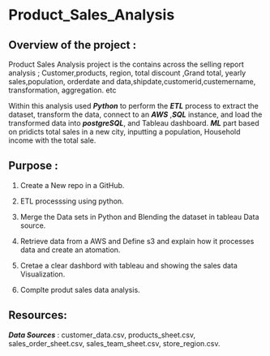# Product_Sales_Analysis

## Overview of the project :

 Product Sales Analysis  project is the contains across the selling report analysis ; Customer,products, region, total discount ,Grand total, yearly sales,population, orderdate and data,shipdate,customerid,custemername, transformation, aggregation. etc
 
Within this analysis used ***Python*** to perform the ***ETL*** process to extract the dataset, transform the data, connect to an  ***AWS*** ,***SQL*** instance, and load the transformed data into ***postgreSQL***, and Tableau dashboard.
***ML*** part based  on pridicts total sales in a new city, inputting a population, Household income with the total sale.

## Purpose :

1. Create a New repo in a GitHub.

2. ETL processsing using python.

3. Merge the Data sets in Python and Blending the dataset in tableau Data source.

4. Retrieve data from a AWS and  Define s3 and explain how it processes data and create an atomation.

5. Cretae a clear dashbord with tableau and showing the sales data Visualization.

6. Complte produt sales data analysis.

## Resources:

 ***Data Sources*** : customer_data.csv, products_sheet.csv, sales_order_sheet.csv, sales_team_sheet.csv, store_region.csv.

 
